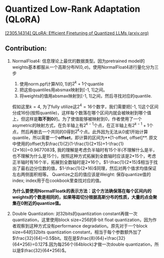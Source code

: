 # Quantized Low-Rank Adaptation (QLoRA)

[[2305.14314] QLoRA: Efficient Finetuning of Quantized LLMs (arxiv.org)](https://arxiv.org/abs/2305.14314 "QLoRA")

## Contribution:

1. NormalFloat4:
   信息理论上最优的数据类型。因为pretrained model的weights基本都服从一个高斯分布$N(0, \sigma)$。使用NormalFloat4进行量化分为三步

   1. 使用norm.ppf计算$N(0, 1)$的$2^k+1$个quantile
   2. 把这些quantiles用absmax映射到[-1, 1]之间。
   3. 将weights的值用absmax映射到[-1, 1]之间，然后寻找对应的quantile.

   假如这里$k=4$, 为了fully utilize这$2^4=16$个数字，我们需要把[-1, 1]这个区间分成16份(按照quantile)，这样每个数落在哪个区间内就会被映射到哪个值上，但这样是**取不到0**的。为了使值能够被映射到0，作者使用了一个asymetric的映射方式，在负半轴上有$2^{k-1}$个点，在正半轴上有$2^{k-1}+1$个点，然后再删去一个共同的0得到$2^k$个点。此外因为无法从0或1开始计算quantile，所以需要一个**offset**，即计算的区间为**[1-offset, offset]**. 原文中使用的offset为$\frac{1}{2}(1-\frac{1}{2*15}+1-\frac{1}{2*16})=0.9677083$, 我的理解是考虑负半轴时有15个半(不理解什么是半，也不理解为什么是15个)，按照这种方式拓展到全数轴时应该是2\*15个，考虑正半轴时有16个半，拓展到全数轴时是2\*16个。$1-\frac{1}{2*15}$相当于找出了最右边分位数的值，$1-\frac{1}{2*16}$同理，然后对两个值求均值保证左右两侧面积相等。
   Quantize之后的值应该是Weight: 保存quantize值的index; index用于在cookbook里查找对应的值。

   **为什么要使用NormalFloatk的表示方法：这个方法确保落在每个区间内的weights的个数是相同的，如果等距切分根据高斯分布的性质，大量的点会聚集在0附近的quantize值。**
2. Double Quantization: 对32bits的quantization constant再做一次quantization，这里使用block size=256的8-bit float quantization，因为作者观察到这种方式没有performance degradation。原先对于一个block size=64的32bits quantization constant，相当于每个参数额外加了$\frac{32}{64}=0.5$bit。现在是$\frac{8}{64}+\frac{32}{64*256}=0.127$.因为每256个(64block)才做一次double quantization，所以是$\frac{32}{64*256}$。
